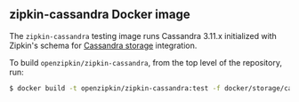## zipkin-cassandra Docker image

The `zipkin-cassandra` testing image runs Cassandra 3.11.x initialized with Zipkin's schema for
[Cassandra storage](../../../zipkin-storage/cassandra) integration.

To build `openzipkin/zipkin-cassandra`, from the top level of the repository, run:

```bash
$ docker build -t openzipkin/zipkin-cassandra:test -f docker/storage/cassandra/Dockerfile .
```
